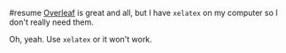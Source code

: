 #resume
[Overleaf](overleaf.com) is great and all, but I have `xelatex` on my computer so I don't really need them.

Oh, yeah. Use `xelatex` or it won't work.

